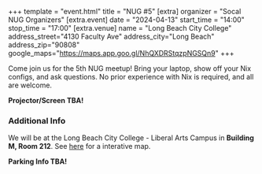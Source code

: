 +++
template = "event.html"
title = "NUG #5"
[extra]
organizer = "Socal NUG Organizers"
[extra.event]
date = "2024-04-13"
start_time = "14:00"
stop_time = "17:00"
[extra.venue]
name = "Long Beach City College"
address_street="4130 Faculty Ave"
address_city="Long Beach"
address_zip="90808"
google_maps="https://maps.app.goo.gl/NhQXDRStqzpNGSQn9"
+++

Come join us for the 5th NUG meetup!
Bring your laptop, show off your Nix configs, and ask questions.
No prior experience with Nix is required, and all are welcome.

**Projector/Screen TBA!**

### Additional Info

We will be at the Long Beach City College - Liberal Arts Campus in **Building M, Room 212**.
See [here](https://map.concept3d.com/?id=1218#!ce/31184?ct/65524,65523,65522,31186,66005,66006,66007,66008,66009,66010,66011?s/?mc/33.83376885875248,-118.13663332465279?z/20.07488250432149?lvl/2) for a interative map.

**Parking Info TBA!**

